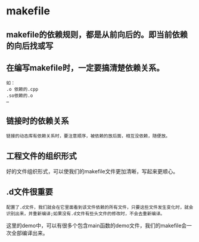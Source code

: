 # makefile
## makefile的依赖规则，都是从前向后的。即当前依赖的向后找或写

## 在编写makefile时，一定要搞清楚依赖关系。
    如：
    .o 依赖的.cpp
    .so依赖的.o
    …
## 链接时的依赖关系
    链接的动态库有依赖关系时，要注意顺序，被依赖的放后面，相互没依赖，随便放。
## 工程文件的组织形式
好的文件组织形式，可以使我们的makefile文件更加清晰，写起来更顺心。
## .d文件很重要
    配置了.d文件，我们就会在它里面看到该文件依赖的所有文件，只要这些文件发生变化时，就会识别出来，并重新编译;如果没有.d文件有些头文件的修改时，不会去重新编译。

这里的demo中，可以有很多个包含main函数的demo文件，我们的makefile会一次全部编译出来。
